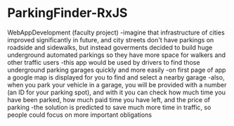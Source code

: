 # ParkingFinder-RxJS
WebAppDevelopment (faculty project)
    -imagine that infrastructure of cities improved significantly in future, and city streets don't have parkings on roadside and sidewalks, but instead goverments decided to build huge underground automated parkings so they have more space for walkers and other traffic users
    -this app would be used by drivers to find those underground parking garages quickly and more easily
    -on first page of app a google map is displayed for you to find and select a nearby garage
    -also, when you park your vehicle in a garage, you will be provided with a number (an ID for your parking spot), and with it you can check how much time you have been parked, how much paid time you have left, and the price of parking
    -the solution is predicted to save much more time in traffic, so people could focus on more important obligations